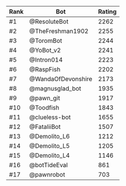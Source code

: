 Rank|Bot|Rating
---|---|---
#1|@ResoluteBot|2262
#2|@TheFreshman1902|2255
#3|@ToromBot|2244
#4|@YoBot_v2|2241
#5|@Intron014|2223
#6|@RaspFish|2202
#7|@WandaOfDevonshire|2173
#8|@magnusglad_bot|1935
#9|@pawn_git|1917
#10|@Toodfish|1843
#11|@clueless-bot|1655
#12|@FataliiBot|1507
#13|@Demolito_L6|1212
#14|@Demolito_L5|1205
#15|@Demolito_L4|1146
#16|@botTideEval|861
#17|@pawnrobot|703

